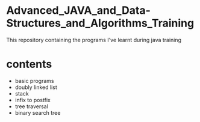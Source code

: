 # Advanced_JAVA_and_Data-Structures_and_Algorithms_Training
This repository containing the programs I've learnt during java training

# contents
* basic programs
* doubly linked list
* stack
* infix to postfix
* tree traversal
* binary search tree
